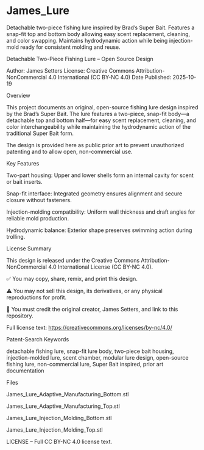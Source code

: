 # James_Lure
Detachable two-piece fishing lure inspired by Brad’s Super Bait. Features a snap-fit top and bottom body allowing easy scent replacement, cleaning, and color swapping. Maintains hydrodynamic action while being injection-mold ready for consistent molding and reuse.


Detachable Two-Piece Fishing Lure – Open Source Design

Author: James Setters
License: Creative Commons Attribution-NonCommercial 4.0 International (CC BY-NC 4.0)
Date Published: 2025-10-19


Overview

This project documents an original, open-source fishing lure design inspired by the Brad’s Super Bait.
The lure features a two-piece, snap-fit body—a detachable top and bottom half—for easy scent replacement, cleaning, and color interchangeability while maintaining the hydrodynamic action of the traditional Super Bait form.

The design is provided here as public prior art to prevent unauthorized patenting and to allow open, non-commercial use.


Key Features

Two-part housing: Upper and lower shells form an internal cavity for scent or bait inserts.

Snap-fit interface: Integrated geometry ensures alignment and secure closure without fasteners.

Injection-molding compatibility: Uniform wall thickness and draft angles for reliable mold production.

Hydrodynamic balance: Exterior shape preserves swimming action during trolling.


License Summary

This design is released under the Creative Commons Attribution-NonCommercial 4.0 International License (CC BY-NC 4.0).

✅ You may copy, share, remix, and print this design.

⚠️ You may not sell this design, its derivatives, or any physical reproductions for profit.

📎 You must credit the original creator, James Setters, and link to this repository.

Full license text: https://creativecommons.org/licenses/by-nc/4.0/


Patent-Search Keywords

detachable fishing lure, snap-fit lure body, two-piece bait housing, injection-molded lure, scent chamber, modular lure design, open-source fishing lure, non-commercial lure, Super Bait inspired, prior art documentation

Files

James_Lure_Adaptive_Manufacturing_Bottom.stl

James_Lure_Adaptive_Manufacturing_Top.stl

James_Lure_Injection_Molding_Bottom.stl

James_Lure_Injection_Molding_Top.stl

LICENSE – Full CC BY-NC 4.0 license text.

